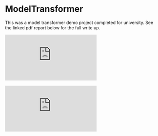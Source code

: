 # ModelTransformer
This was a model transformer demo project completed for university. See the linked pdf report below for the full write up.

![Report 1](https://github.com/spotenza2016/ModelTransformer/blob/main/ReadMeFiles/report1.pdf)

![Report 2](https://github.com/spotenza2016/ModelTransformer/blob/main/ReadMeFiles/report2.pdf)
